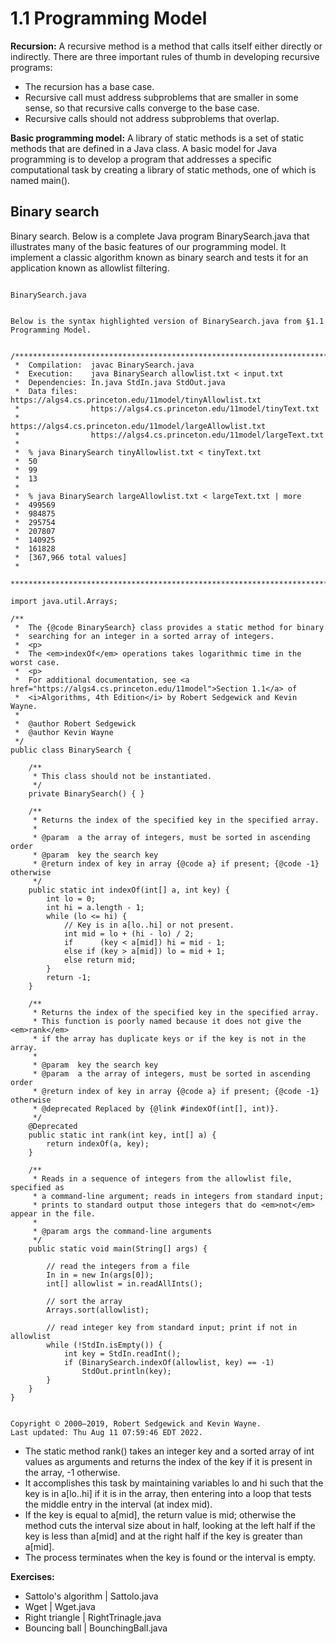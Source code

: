 # 1.1   Programming Model

**Recursion:** A recursive method is a method that calls itself either directly or indirectly. There are three important rules of thumb in developing recursive programs: 
- The recursion has a base case. 
- Recursive call must address subproblems that are smaller in some sense, so that recursive calls converge to the base case. 
- Recursive calls should not address subproblems that overlap.

**Basic programming model:**  A library of static methods is a set of static methods that are defined in a Java class. A basic model for Java programming is to develop a program that addresses a specific computational task by creating a library of static methods, one of which is named main(). 

## Binary search 
Binary search. Below is a complete Java program BinarySearch.java that illustrates many of the basic features of our programming model. It implement a classic algorithm known as binary search and tests it for an application known as allowlist filtering. 
```

BinarySearch.java


Below is the syntax highlighted version of BinarySearch.java from §1.1 Programming Model.


/******************************************************************************
 *  Compilation:  javac BinarySearch.java
 *  Execution:    java BinarySearch allowlist.txt < input.txt
 *  Dependencies: In.java StdIn.java StdOut.java
 *  Data files:   https://algs4.cs.princeton.edu/11model/tinyAllowlist.txt
 *                https://algs4.cs.princeton.edu/11model/tinyText.txt
 *                https://algs4.cs.princeton.edu/11model/largeAllowlist.txt
 *                https://algs4.cs.princeton.edu/11model/largeText.txt
 *
 *  % java BinarySearch tinyAllowlist.txt < tinyText.txt
 *  50
 *  99
 *  13
 *
 *  % java BinarySearch largeAllowlist.txt < largeText.txt | more
 *  499569
 *  984875
 *  295754
 *  207807
 *  140925
 *  161828
 *  [367,966 total values]
 *
 ******************************************************************************/

import java.util.Arrays;

/**
 *  The {@code BinarySearch} class provides a static method for binary
 *  searching for an integer in a sorted array of integers.
 *  <p>
 *  The <em>indexOf</em> operations takes logarithmic time in the worst case.
 *  <p>
 *  For additional documentation, see <a href="https://algs4.cs.princeton.edu/11model">Section 1.1</a> of
 *  <i>Algorithms, 4th Edition</i> by Robert Sedgewick and Kevin Wayne.
 *
 *  @author Robert Sedgewick
 *  @author Kevin Wayne
 */
public class BinarySearch {

    /**
     * This class should not be instantiated.
     */
    private BinarySearch() { }

    /**
     * Returns the index of the specified key in the specified array.
     *
     * @param  a the array of integers, must be sorted in ascending order
     * @param  key the search key
     * @return index of key in array {@code a} if present; {@code -1} otherwise
     */
    public static int indexOf(int[] a, int key) {
        int lo = 0;
        int hi = a.length - 1;
        while (lo <= hi) {
            // Key is in a[lo..hi] or not present.
            int mid = lo + (hi - lo) / 2;
            if      (key < a[mid]) hi = mid - 1;
            else if (key > a[mid]) lo = mid + 1;
            else return mid;
        }
        return -1;
    }

    /**
     * Returns the index of the specified key in the specified array.
     * This function is poorly named because it does not give the <em>rank</em>
     * if the array has duplicate keys or if the key is not in the array.
     *
     * @param  key the search key
     * @param  a the array of integers, must be sorted in ascending order
     * @return index of key in array {@code a} if present; {@code -1} otherwise
     * @deprecated Replaced by {@link #indexOf(int[], int)}.
     */
    @Deprecated
    public static int rank(int key, int[] a) {
        return indexOf(a, key);
    }

    /**
     * Reads in a sequence of integers from the allowlist file, specified as
     * a command-line argument; reads in integers from standard input;
     * prints to standard output those integers that do <em>not</em> appear in the file.
     *
     * @param args the command-line arguments
     */
    public static void main(String[] args) {

        // read the integers from a file
        In in = new In(args[0]);
        int[] allowlist = in.readAllInts();

        // sort the array
        Arrays.sort(allowlist);

        // read integer key from standard input; print if not in allowlist
        while (!StdIn.isEmpty()) {
            int key = StdIn.readInt();
            if (BinarySearch.indexOf(allowlist, key) == -1)
                StdOut.println(key);
        }
    }
}


Copyright © 2000–2019, Robert Sedgewick and Kevin Wayne.
Last updated: Thu Aug 11 07:59:46 EDT 2022.

```
- The static method rank() takes an integer key and a sorted array of int values as arguments and returns the index of the key if it is present in the array, -1 otherwise.
- It accomplishes this task by maintaining variables lo and hi such that the key is in a[lo..hi] if it is in the array, then entering into a loop that tests the middle entry in the interval (at index mid).
- If the key is equal to a[mid], the return value is mid; otherwise the method cuts the interval size about in half, looking at the left half if the key is less than a[mid] and at the right half if the key is greater than a[mid].
- The process terminates when the key is found or the interval is empty. 

**Exercises:** 
- Sattolo's algorithm | Sattolo.java
- Wget | Wget.java
- Right triangle | RightTrinagle.java 
- Bouncing ball | BounchingBall.java 